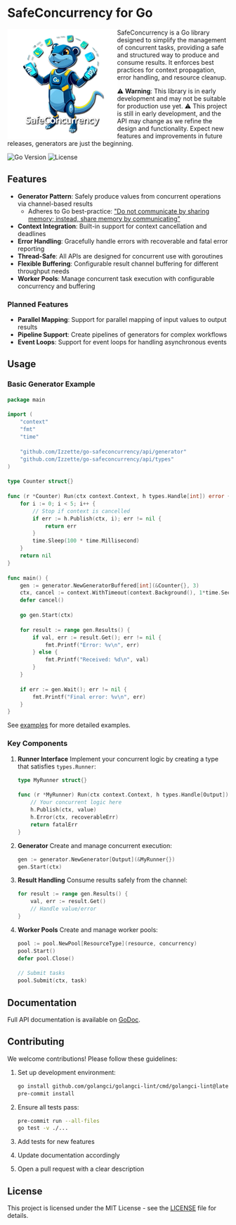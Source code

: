 # SafeConcurrency for Go

<img align="left" width="250" height="250" alt="SafeConcurrency Logo" src="doc/assets/images/logo-500x500.png">

SafeConcurrency is a Go library designed to simplify the management of concurrent tasks, providing a safe and structured way to produce and consume results.
It enforces best practices for context propagation, error handling, and resource cleanup.

⚠️ **Warning**: This library is in early development and may not be suitable for production use yet. ⚠️
This project is still in early development, and the API may change as we refine the design and functionality.
Expect new features and improvements in future releases, generators are just the beginning.

![Go Version](https://img.shields.io/badge/go-1.19-blue) ![License](https://img.shields.io/badge/license-MIT-green)

## Features

- **Generator Pattern**: Safely produce values from concurrent operations via channel-based results
  - Adheres to Go best-practice: ["Do not communicate by sharing memory; instead, share memory by communicating"](https://go.dev/blog/codelab-share)
- **Context Integration**: Built-in support for context cancellation and deadlines
- **Error Handling**: Gracefully handle errors with recoverable and fatal error reporting
- **Thread-Safe**: All APIs are designed for concurrent use with goroutines
- **Flexible Buffering**: Configurable result channel buffering for different throughput needs
- **Worker Pools**: Manage concurrent task execution with configurable concurrency and buffering

### Planned Features

- **Parallel Mapping**: Support for parallel mapping of input values to output results
- **Pipeline Support**: Create pipelines of generators for complex workflows
- **Event Loops**: Support for event loops for handling asynchronous events

## Usage

### Basic Generator Example

```go
package main

import (
	"context"
	"fmt"
	"time"

	"github.com/Izzette/go-safeconcurrency/api/generator"
	"github.com/Izzette/go-safeconcurrency/api/types"
)

type Counter struct{}

func (r *Counter) Run(ctx context.Context, h types.Handle[int]) error {
	for i := 0; i < 5; i++ {
		// Stop if context is cancelled
		if err := h.Publish(ctx, i); err != nil {
			return err
		}
		time.Sleep(100 * time.Millisecond)
	}
	return nil
}

func main() {
	gen := generator.NewGeneratorBuffered[int](&Counter{}, 3)
	ctx, cancel := context.WithTimeout(context.Background(), 1*time.Second)
	defer cancel()

	go gen.Start(ctx)

	for result := range gen.Results() {
		if val, err := result.Get(); err != nil {
			fmt.Printf("Error: %v\n", err)
		} else {
			fmt.Printf("Received: %d\n", val)
		}
	}

	if err := gen.Wait(); err != nil {
		fmt.Printf("Final error: %v\n", err)
	}
}
```

See [examples](examples) for more detailed examples.

### Key Components

1. **Runner Interface**
   Implement your concurrent logic by creating a type that satisfies `types.Runner`:
   ```go
   type MyRunner struct{}

   func (r *MyRunner) Run(ctx context.Context, h types.Handle[Output]) error {
       // Your concurrent logic here
       h.Publish(ctx, value)
       h.Error(ctx, recoverableErr)
       return fatalErr
   }
   ```

2. **Generator**
   Create and manage concurrent execution:
   ```go
   gen := generator.NewGenerator[Output](&MyRunner{})
   gen.Start(ctx)
   ```

3. **Result Handling**
   Consume results safely from the channel:
   ```go
   for result := range gen.Results() {
       val, err := result.Get()
       // Handle value/error
   }
   ```

4. **Worker Pools**
   Create and manage worker pools:
   ```go
   pool := pool.NewPool[ResourceType](resource, concurrency)
   pool.Start()
   defer pool.Close()

   // Submit tasks
   pool.Submit(ctx, task)
   ```

## Documentation

Full API documentation is available on [GoDoc](https://pkg.go.dev/github.com/Izzette/go-safeconcurrency).

## Contributing

We welcome contributions! Please follow these guidelines:

1. Set up development environment:
   ```bash
   go install github.com/golangci/golangci-lint/cmd/golangci-lint@latest
   pre-commit install
   ```

2. Ensure all tests pass:
   ```bash
   pre-commit run --all-files
   go test -v ./...
   ```

3. Add tests for new features
4. Update documentation accordingly
5. Open a pull request with a clear description

## License

This project is licensed under the MIT License - see the [LICENSE](LICENSE) file for details.
